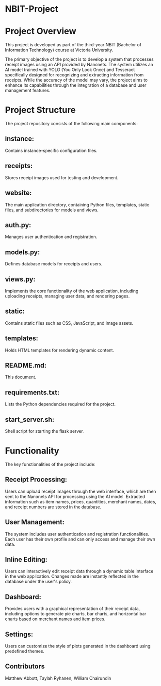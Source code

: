 # NBIT-Project

# Project Overview

This project is developed as part of the third-year NBIT (Bachelor of Information Technology) course at Victoria University.

The primary objective of the project is to develop a system that processes receipt images using an API provided by Nanonets. The system utilizes an AI model trained with YOLO (You Only Look Once) and Tesseract specifically designed for recognizing and extracting information from receipts. While the accuracy of the model may vary, the project aims to enhance its capabilities through the integration of a database and user management features.

# Project Structure

The project repository consists of the following main components:

## instance: 
Contains instance-specific configuration files.

## receipts: 
Stores receipt images used for testing and development.

## website: 
The main application directory, containing Python files, templates, static files, and subdirectories for models and views.

## auth.py: 
Manages user authentication and registration.

## models.py: 
Defines database models for receipts and users.

## views.py: 
Implements the core functionality of the web application, including uploading receipts, managing user data, and rendering pages.

## static: 
Contains static files such as CSS, JavaScript, and image assets.

## templates: 
Holds HTML templates for rendering dynamic content.

## README.md: 
This document.

## requirements.txt: 
Lists the Python dependencies required for the project.

## start_server.sh: 
Shell script for starting the flask server.

# Functionality

The key functionalities of the project include:

## Receipt Processing: 
Users can upload receipt images through the web interface, which are then sent to the Nanonets API for processing using the AI model. Extracted information such as item names, prices, quantities, merchant names, dates, and receipt numbers are stored in the database.

## User Management: 
The system includes user authentication and registration functionalities. Each user has their own profile and can only access and manage their own data.

## Inline Editing: 
Users can interactively edit receipt data through a dynamic table interface in the web application. Changes made are instantly reflected in the database under the user's policy.

## Dashboard: 
Provides users with a graphical representation of their receipt data, including options to generate pie charts, bar charts, and horizontal bar charts based on merchant names and item prices.

## Settings: 
Users can customize the style of plots generated in the dashboard using predefined themes.

## Contributors

Matthew Abbott,
Taylah Ryhanen,
William Chairundin
